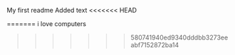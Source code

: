 My first readme
Added text
<<<<<<< HEAD

=======
i love computers
>>>>>>> 580741940ed9340dddbb3273eeabf7152872ba14
